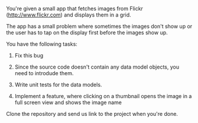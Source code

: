 You're given a small app that fetches images from Flickr (http://www.flickr.com) and displays them in a grid. 

The app has a small problem where sometimes the images don't show up or the user has to tap on the display first before the images show up. 



You have the following tasks: 


1. Fix this bug

2. Since the source code doesn't contain any data model objects, you need to introdude them.

3. Write unit tests for the data models. 

4. Implement a feature, where clicking on a thumbnail opens the image in a full screen view and shows the image name



Clone the repository and send us link to the project when you're done.